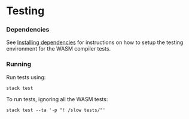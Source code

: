# Testing

### Dependencies

See [Installing dependencies](./doctor.md) for instructions on how to
setup the testing environment for the WASM compiler tests.

### Running

Run tests using:

```shell
stack test
```

To run tests, ignoring all the WASM tests:

```shell
stack test --ta '-p "! /slow tests/"'
```
